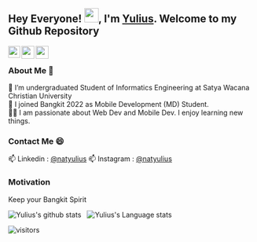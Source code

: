 ## Hey Everyone! <img src="https://github.com/TheDudeThatCode/TheDudeThatCode/blob/master/Assets/Hi.gif" width="29px">, I'm [Yulius](https://www.linkedin.com/in/natyulius/). Welcome to my Github Repository

<a href="https://www.linkedin.com/in/natyulius/">
  <img align="left" width="24px" src="https://cdn.jsdelivr.net/npm/simple-icons@v3/icons/linkedin.svg"  />
</a>
<a href="mailto:yiyus49@gmail.com">
  <img align="left" width="26px" src="https://cdn.jsdelivr.net/npm/simple-icons@v3/icons/gmail.svg" />
</a>
<a href="https:/instagram.com/natyulius">
  <img align="left" width="26px" src="https://cdn.jsdelivr.net/npm/simple-icons@v3/icons/instagram.svg" />
</a>

<br />

### About Me 🚀
🔭 I’m undergraduated Student of Informatics Engineering at Satya Wacana Christian University </br>
🌱 I joined Bangkit 2022 as Mobile Development (MD) Student. </br>
👨‍💻  I am passionate about Web Dev and Mobile Dev. I enjoy learning new things. </br>

### Contact Me 😄
📫 Linkedin : <a href="https://www.linkedin.com/in/natyulius/">@natyulius</a>
📫 Instagram : <a href="https:/instagram.com/natyulius">@natyulius</a>

### Motivation 
Keep your Bangkit Spirit

![Yulius's github stats](https://github-readme-stats.vercel.app/api?username=yuliusius1&show_icons=true&hide_border=true)&nbsp;&nbsp;
![Yulius's Language stats](https://github-readme-stats-eight-theta.vercel.app/api/top-langs/?username=yuliusius1&layout=compact&langs_count=8&hide_border=true)
<br />


![visitors](https://visitor-badge.laobi.icu/badge?page_id=yuliusius1.yuliusius1)
